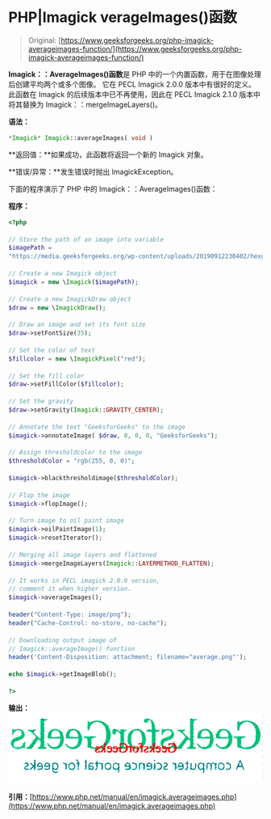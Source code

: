 # PHP|Imagick verageImages()函数

> Original: [https://www.geeksforgeeks.org/php-imagick-averageimages-function/](https://www.geeksforgeeks.org/php-imagick-averageimages-function/)

**Imagick：：AverageImages()函数**是 PHP 中的一个内置函数，用于在图像处理后创建平均两个或多个图像。 它在 PECL Imagick 2.0.0 版本中有很好的定义。 此函数在 Imagick 的后续版本中已不再使用，因此在 PECL Imagick 2.1.0 版本中将其替换为 Imagick：：mergeImageLayers()。

**语法：**

```php
*Imagick* Imagick::averageImages( void )
```

**返回值：**如果成功，此函数将返回一个新的 Imagick 对象。

**错误/异常：**发生错误时抛出 ImagickException。

下面的程序演示了 PHP 中的 Imagick：：AverageImages()函数：

**程序：**

```php
<?php 

// Store the path of an image into variable
$imagePath =
"https://media.geeksforgeeks.org/wp-content/uploads/20190912230402/hexgon_compositeImage.png";

// Create a new Imagick object
$imagick = new \Imagick($imagePath);

// Create a new ImagickDraw object
$draw = new \ImagickDraw();

// Draw an image and set its font size
$draw->setFontSize(35);

// Set the color of text
$fillcolor = new \ImagickPixel("red");

// Set the fill color
$draw->setFillColor($fillcolor);

// Set the gravity
$draw->setGravity(Imagick::GRAVITY_CENTER);

// Annotate the text "GeeksforGeeks" to the image
$imagick->annotateImage( $draw, 0, 0, 0, "GeeksforGeeks");

// Assign thresholdcolor to the image 
$thresholdColor = "rgb(255, 0, 0)";

$imagick->blackthresholdimage($thresholdColor);

// Flop the image
$imagick->flopImage();

// Turn image to oil paint image
$imagick->oilPaintImage(1);
$imagick->resetIterator();

// Merging all image layers and flattened
$imagick->mergeImageLayers(Imagick::LAYERMETHOD_FLATTEN);

// It works in PECL imagick 2.0.0 version,
// comment it when higher version.
$imagick->averageImages(); 

header("Content-Type: image/png");
header("Cache-Control: no-store, no-cache");  

// Downloading output image of 
// Imagick::averageImage() function
header('Content-Disposition: attachment; filename="average.png"');

echo $imagick->getImageBlob();

?>
```

**输出：**
![](img/252e6afd33eb1b0e4b346164f077fe16.png)

**引用：**[https://www.php.net/manual/en/imagick.averageimages.php](https://www.php.net/manual/en/imagick.averageimages.php)